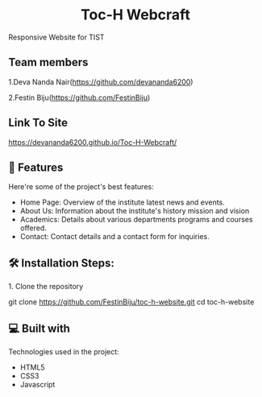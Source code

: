 <h1 align="center" id="title">Toc-H Webcraft</h1>

<p id="description">Responsive Website for TIST</p>

## Team members

1.Deva Nanda Nair(https://github.com/devananda6200)

2.Festin Biju(https://github.com/FestinBiju)

## Link To Site
https://devananda6200.github.io/Toc-H-Webcraft/
  
<h2>🧐 Features</h2>

Here're some of the project's best features:

*   Home Page: Overview of the institute latest news and events.
*   About Us: Information about the institute's history mission and vision
*   Academics: Details about various departments programs and courses offered.
*   Contact: Contact details and a contact form for inquiries.

<h2>🛠 Installation Steps:</h2>

<p>1. Clone the repository</p>


git clone https://github.com/FestinBiju/toc-h-website.git cd toc-h-website

 
  
<h2>💻 Built with</h2>

Technologies used in the project:

*   HTML5
*   CSS3
*   Javascript
